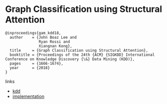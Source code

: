 # Graph Classification using Structural Attention

```
@inproceedings{gam_kdd18,
  author    = {John Boaz Lee and
               Ryan Rossi and
               Xiangnan Kong},
  title     = {Graph Classification using Structural Attention},
  booktitle = {Proceedings of the 24th {ACM} {SIGKDD} International Conference on Knowledge Discovery {\&} Data Mining (KDD)},
  pages     = {1666-1674},
  year      = {2018}
}
```

links
- [kdd](https://www.kdd.org/kdd2018/accepted-papers/view/graph-classification-using-structural-attention)
- [implementation](https://github.com/benedekrozemberczki/GAM)
